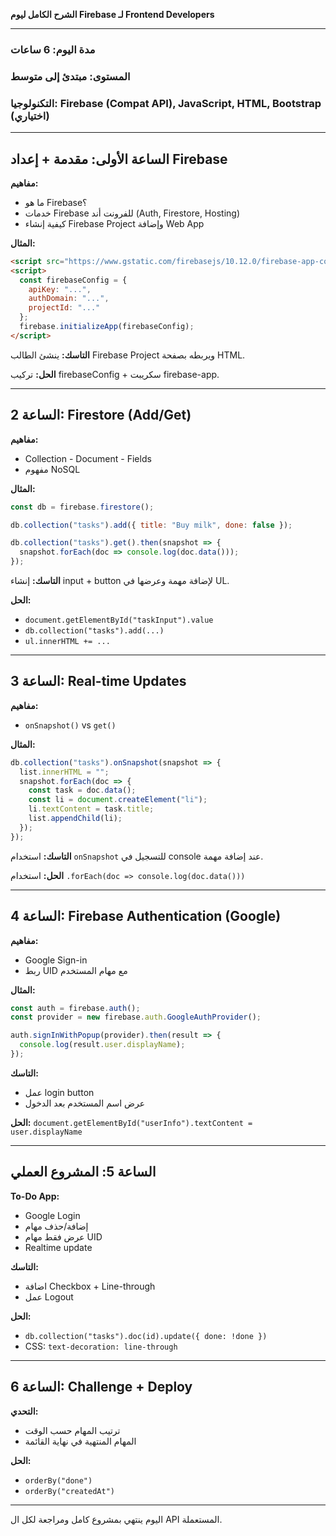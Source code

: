 **الشرح الكامل ليوم Firebase لـ Frontend Developers**

---

### مدة اليوم: 6 ساعات
### المستوى: مبتدئ إلى متوسط
### التكنولوجيا: Firebase (Compat API), JavaScript, HTML, Bootstrap (اختياري)

---

## الساعة الأولى: مقدمة + إعداد Firebase

**مفاهيم:**
- ما هو Firebase؟
- خدمات Firebase للفرونت أند (Auth, Firestore, Hosting)
- كيفية إنشاء Firebase Project وإضافة Web App

**المثال:**
```html
<script src="https://www.gstatic.com/firebasejs/10.12.0/firebase-app-compat.js"></script>
<script>
  const firebaseConfig = {
    apiKey: "...",
    authDomain: "...",
    projectId: "..."
  };
  firebase.initializeApp(firebaseConfig);
</script>
```

**التاسك:** ينشئ الطالب Firebase Project ويربطه بصفحة HTML.

**الحل:** تركيب firebaseConfig + سكريبت firebase-app.

---

## الساعة 2: Firestore (Add/Get)

**مفاهيم:**
- Collection - Document - Fields
- مفهوم NoSQL

**المثال:**
```js
const db = firebase.firestore();

db.collection("tasks").add({ title: "Buy milk", done: false });

db.collection("tasks").get().then(snapshot => {
  snapshot.forEach(doc => console.log(doc.data()));
});
```

**التاسك:** إنشاء input + button لإضافة مهمة وعرضها في UL.

**الحل:**
- `document.getElementById("taskInput").value`
- `db.collection("tasks").add(...)`
- `ul.innerHTML += ...`

---

## الساعة 3: Real-time Updates

**مفاهيم:**
- `onSnapshot()` vs `get()`

**المثال:**
```js
db.collection("tasks").onSnapshot(snapshot => {
  list.innerHTML = "";
  snapshot.forEach(doc => {
    const task = doc.data();
    const li = document.createElement("li");
    li.textContent = task.title;
    list.appendChild(li);
  });
});
```

**التاسك:** استخدام `onSnapshot` للتسجيل في console عند إضافة مهمة.

**الحل:** استخدام `.forEach(doc => console.log(doc.data()))`

---

## الساعة 4: Firebase Authentication (Google)

**مفاهيم:**
- Google Sign-in
- ربط UID مع مهام المستخدم

**المثال:**
```js
const auth = firebase.auth();
const provider = new firebase.auth.GoogleAuthProvider();

auth.signInWithPopup(provider).then(result => {
  console.log(result.user.displayName);
});
```

**التاسك:**
- عمل login button
- عرض اسم المستخدم بعد الدخول

**الحل:** `document.getElementById("userInfo").textContent = user.displayName`

---

## الساعة 5: المشروع العملي

**To-Do App:**
- Google Login
- إضافة/حذف مهام
- عرض فقط مهام UID
- Realtime update

**التاسك:**
- اضافة Checkbox + Line-through
- عمل Logout

**الحل:**
- `db.collection("tasks").doc(id).update({ done: !done })`
- CSS: `text-decoration: line-through`

---

## الساعة 6: Challenge + Deploy

**التحدي:**
- ترتيب المهام حسب الوقت
- المهام المنتهية في نهاية القائمة

**الحل:**
- `orderBy("done")`
- `orderBy("createdAt")`

---

اليوم ينتهي بمشروع كامل ومراجعة لكل ال API المستعملة.

